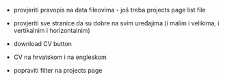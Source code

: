 -   provjeriti pravopis na data fileovima - još treba projects page list file

-   provjeriti sve stranice da su dobre na svim uređajima (i malim i velikima, i vertikalnim i horizontalnim)

-   download CV button
-   CV na hrvatskom i na engleskom

-   popraviti filter na projects page
